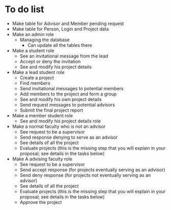 # To do list
* Make table for Advisor and Member pending request
* Make table for Person, Login and Project data
* Make an admin role
    - Managing the database
        - Can update all the tables there
* Make a student role
    - See an invitational message from the lead
    - Accept or deny the invitation  
    - See and modify his project details
* Make a lead student role
    - Create a project
    - Find members
    - Send invitational messages to potential members
    - Add members to the project and form a group
    - See and modify his own project details
    - Send request messages to potential advisors
    - Submit the final project report
* Make a member student role
    - See and modify his project details role
* Make a normal faculty who is not an advisor
    - See request to be a supervisor
    - Send response denying to serve as an advisor
    - See details of all the project
    - Evaluate projects (this is the missing step that you will explain in your proposal; see details in the tasks below)
* Make A advising faculty role
    - See request to be a supervisor
    - Send accept response (for projects eventually serving as an advisor)
    - Send deny response (for projects not eventually serving as an advisor)
    - See details of all the project
    - Evaluate projects (this is the missing step that you will explain in your proposal; see details in the tasks below)
    - Approve the project





